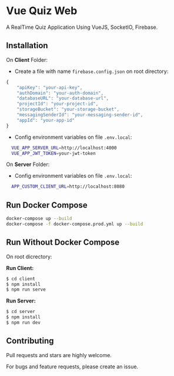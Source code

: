 # Vue Quiz Web

A RealTime Quiz Application Using VueJS, SocketIO, Firebase.


## Installation

On **Client** Folder:

- Create a file with name `firebase.config.json` on root directory:
```js
{
    "apiKey": "your-api-key",
    "authDomain": "your-auth-domain",
    "databaseURL": "your-database-url",
    "projectId": "your-project-id",
    "storageBucket": "your-storage-bucket",
    "messagingSenderId": "your-messaging-sender-id",
    "appId": "your-app-id"
}
```

- Config environment variables on file `.env.local`:
```bash
  VUE_APP_SERVER_URL=http://localhost:4000
  VUE_APP_JWT_TOKEN=your-jwt-token
```

On **Server** Folder:
- Config environment variables on file `.env.local`:
```bash
  APP_CUSTOM_CLIENT_URL=http://localhost:8080
```


## Run Docker Compose

```bash
docker-compose up --build
docker-compose -f docker-compose.prod.yml up --build
```


## Run Without Docker Compose

On root dicrectory:

**Run Client:**

```bash
$ cd client
$ npm install
$ npm run serve
```

**Run Server:**

```bash
$ cd server
$ npm install
$ npm run dev
```


## Contributing

Pull requests and stars are highly welcome.

For bugs and feature requests, please create an issue.
